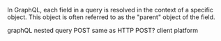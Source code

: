 In GraphQL, each field in a query is resolved in the context of a specific object. This object is often referred to as the "parent" object of the field.

graphQL nested query
POST same as HTTP POST?
client platform